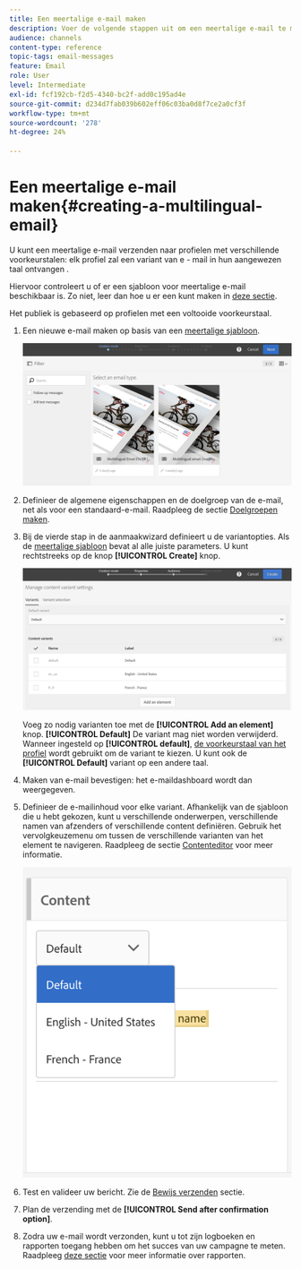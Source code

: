 ```yaml
---
title: Een meertalige e-mail maken
description: Voer de volgende stappen uit om een meertalige e-mail te maken voor ontvangers met verschillende voorkeurstalen.
audience: channels
content-type: reference
topic-tags: email-messages
feature: Email
role: User
level: Intermediate
exl-id: fcf192cb-f2d5-4340-bc2f-add0c195ad4e
source-git-commit: d234d7fab039b602eff06c03ba0d8f7ce2a0cf3f
workflow-type: tm+mt
source-wordcount: '278'
ht-degree: 24%

---
```


# Een meertalige e-mail maken{#creating-a-multilingual-email}

U kunt een meertalige e-mail verzenden naar profielen met verschillende voorkeurstalen: elk profiel zal een variant van e - mail in hun aangewezen taal ontvangen .

Hiervoor controleert u of er een sjabloon voor meertalige e-mail beschikbaar is. Zo niet, leer dan hoe u er een kunt maken in [deze sectie](../../channels/using/multilingual-messages-template.md).

Het publiek is gebaseerd op profielen met een voltooide voorkeurstaal.

1. Een nieuwe e-mail maken op basis van een [meertalige sjabloon](../../channels/using/multilingual-messages-template.md).

   ![](assets/multi_create1.png)

1. Definieer de algemene eigenschappen en de doelgroep van de e-mail, net als voor een standaard-e-mail. Raadpleeg de sectie [Doelgroepen maken](../../audiences/using/creating-audiences.md).

1. Bij de vierde stap in de aanmaakwizard definieert u de variantopties. Als de [meertalige sjabloon](../../channels/using/multilingual-messages-template.md) bevat al alle juiste parameters. U kunt rechtstreeks op de knop **[!UICONTROL Create]** knop.

   ![](assets/multi_create4.png)

   Voeg zo nodig varianten toe met de **[!UICONTROL Add an element]** knop. **[!UICONTROL Default]** De variant mag niet worden verwijderd. Wanneer ingesteld op **[!UICONTROL default]**, [de voorkeurstaal van het profiel](../../audiences/using/creating-profiles.md) wordt gebruikt om de variant te kiezen. U kunt ook de **[!UICONTROL Default]** variant op een andere taal.

1. Maken van e-mail bevestigen: het e-maildashboard wordt dan weergegeven.
1. Definieer de e-mailinhoud voor elke variant. Afhankelijk van de sjabloon die u hebt gekozen, kunt u verschillende onderwerpen, verschillende namen van afzenders of verschillende content definiëren. Gebruik het vervolgkeuzemenu om tussen de verschillende varianten van het element te navigeren. Raadpleeg de sectie [Contenteditor](../../designing/using/designing-content-in-adobe-campaign.md) voor meer informatie.

   ![](assets/multi_selectcontent.png)

1. Test en valideer uw bericht. Zie de [Bewijs verzenden](../../sending/using/sending-proofs.md) sectie.
1. Plan de verzending met de **[!UICONTROL Send after confirmation option]**.
1. Zodra uw e-mail wordt verzonden, kunt u tot zijn logboeken en rapporten toegang hebben om het succes van uw campagne te meten. Raadpleeg [deze sectie](../../reporting/using/about-dynamic-reports.md) voor meer informatie over rapporten.


